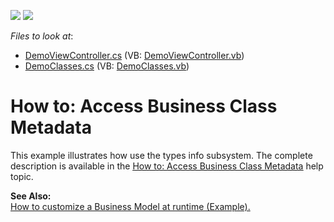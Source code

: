 <!-- default badges list -->
[![](https://img.shields.io/badge/Open_in_DevExpress_Support_Center-FF7200?style=flat-square&logo=DevExpress&logoColor=white)](https://supportcenter.devexpress.com/ticket/details/E1649)
[![](https://img.shields.io/badge/📖_How_to_use_DevExpress_Examples-e9f6fc?style=flat-square)](https://docs.devexpress.com/GeneralInformation/403183)
<!-- default badges end -->
<!-- default file list -->
*Files to look at*:

* [DemoViewController.cs](./CS/UsesTypesInfo.Module.Win/DemoViewController.cs) (VB: [DemoViewController.vb](./VB/UsesTypesInfo.Module.Win/DemoViewController.vb))
* [DemoClasses.cs](./CS/UsesTypesInfo.Module/DemoClasses.cs) (VB: [DemoClasses.vb](./VB/UsesTypesInfo.Module/DemoClasses.vb))
<!-- default file list end -->
# How to: Access Business Class Metadata


<p>This example illustrates how use the types info subsystem. The complete description is available in the <a href="http://documentation.devexpress.com/#Xaf/CustomDocument3224"><u>How to: Access Business Class Metadata</u></a> help topic.</p><p><strong>See Also:</strong><br />
<a href="https://www.devexpress.com/Support/Center/p/E250">How to customize a Business Model at runtime (Example).</a></p>

<br/>


